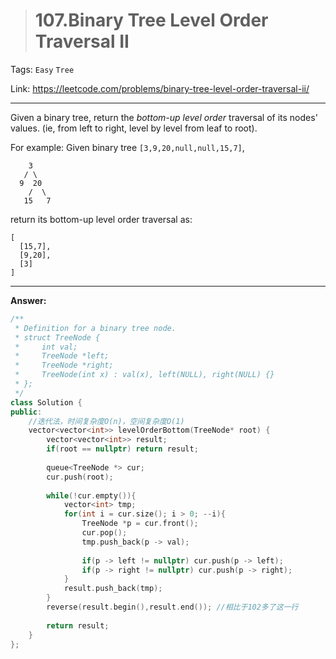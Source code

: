 > # 107.Binary Tree Level Order Traversal II

Tags: `Easy` `Tree`

Link: <https://leetcode.com/problems/binary-tree-level-order-traversal-ii/>

---

Given a binary tree, return the *bottom-up level order* traversal of its nodes' values. (ie, from left to right, level by level from leaf to root).

For example:
Given binary tree `[3,9,20,null,null,15,7]`,

```
    3
   / \
  9  20
    /  \
   15   7
```

return its bottom-up level order traversal as:

```
[
  [15,7],
  [9,20],
  [3]
]
```

---

**Answer:**

```c++
/**
 * Definition for a binary tree node.
 * struct TreeNode {
 *     int val;
 *     TreeNode *left;
 *     TreeNode *right;
 *     TreeNode(int x) : val(x), left(NULL), right(NULL) {}
 * };
 */
class Solution {
public:
    //迭代法，时间复杂度O(n)，空间复杂度O(1)
    vector<vector<int>> levelOrderBottom(TreeNode* root) {
        vector<vector<int>> result;
        if(root == nullptr) return result;
        
        queue<TreeNode *> cur;
        cur.push(root);
        
        while(!cur.empty()){
            vector<int> tmp;
            for(int i = cur.size(); i > 0; --i){
                TreeNode *p = cur.front();
                cur.pop();
                tmp.push_back(p -> val);
                
                if(p -> left != nullptr) cur.push(p -> left);
                if(p -> right != nullptr) cur.push(p -> right);
            }
            result.push_back(tmp);
        }
        reverse(result.begin(),result.end()); //相比于102多了这一行
        
        return result;
    }
};
```

